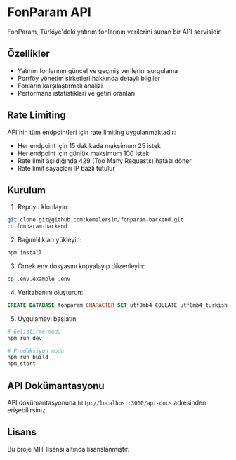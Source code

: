 # FonParam API

FonParam, Türkiye'deki yatırım fonlarının verilerini sunan bir API servisidir.

## Özellikler

- Yatırım fonlarının güncel ve geçmiş verilerini sorgulama
- Portföy yönetim şirketleri hakkında detaylı bilgiler
- Fonların karşılaştırmalı analizi
- Performans istatistikleri ve getiri oranları

## Rate Limiting

API'nin tüm endpointleri için rate limiting uygulanmaktadır:

- Her endpoint için 15 dakikada maksimum 25 istek
- Her endpoint için günlük maksimum 100 istek
- Rate limit aşıldığında 429 (Too Many Requests) hatası döner
- Rate limit sayaçları IP bazlı tutulur

## Kurulum

1. Repoyu klonlayın:
```bash
git clone git@github.com:kemalersin/fonparam-backend.git
cd fonparam-backend
```

2. Bağımlılıkları yükleyin:
```bash
npm install
```

3. Örnek env dosyasını kopyalayıp düzenleyin:
```bash
cp .env.example .env
```

4. Veritabanını oluşturun:
```sql
CREATE DATABASE fonparam CHARACTER SET utf8mb4 COLLATE utf8mb4_turkish_ci;
```

5. Uygulamayı başlatın:
```bash
# Geliştirme modu
npm run dev

# Prodüksiyon modu
npm run build
npm start
```

## API Dokümantasyonu

API dokümantasyonuna `http://localhost:3000/api-docs` adresinden erişebilirsiniz.

## Lisans

Bu proje MIT lisansı altında lisanslanmıştır. 